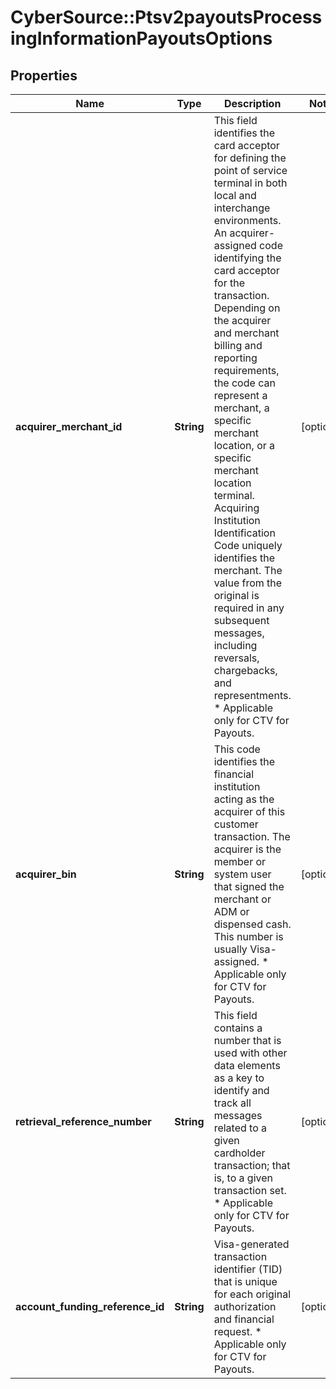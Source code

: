 # CyberSource::Ptsv2payoutsProcessingInformationPayoutsOptions

## Properties
Name | Type | Description | Notes
------------ | ------------- | ------------- | -------------
**acquirer_merchant_id** | **String** | This field identifies the card acceptor for defining the point of service terminal in both local and interchange environments. An acquirer-assigned code identifying the card acceptor for the transaction.  Depending on the acquirer and merchant billing and reporting requirements, the code can represent a merchant, a specific merchant location, or a specific merchant location terminal. Acquiring Institution Identification Code uniquely identifies the merchant. The value from the original is required in any subsequent messages, including reversals, chargebacks, and representments. * Applicable only for CTV for Payouts.  | [optional] 
**acquirer_bin** | **String** | This code identifies the financial institution acting as the acquirer of this customer transaction. The acquirer is the member or system user that signed the merchant or ADM or dispensed cash.  This number is usually Visa-assigned. * Applicable only for CTV for Payouts.  | [optional] 
**retrieval_reference_number** | **String** | This field contains a number that is used with other data elements as a key to identify and track all messages related to a given cardholder transaction; that is, to a given transaction set. * Applicable only for CTV for Payouts.  | [optional] 
**account_funding_reference_id** | **String** | Visa-generated transaction identifier (TID) that is unique for each original authorization and financial request. * Applicable only for CTV for Payouts.  | [optional] 


